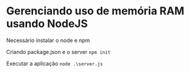 # Gerenciando uso de memória RAM usando NodeJS

Necessário instalar o node e npm

Criando package.json e o server
`npm init`

Executar a aplicação
`node .\server.js`
